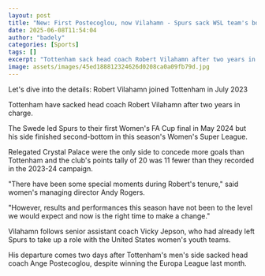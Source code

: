 ```yaml
---
layout: post
title: "New: First Postecoglou, now Vilahamn - Spurs sack WSL team's boss"
date: 2025-06-08T11:54:04
author: "badely"
categories: [Sports]
tags: []
excerpt: "Tottenham sack head coach Robert Vilahamn after two years in charge, after the club finished second-bottom in the Women's Super League."
image: assets/images/45ed188812324626d0208ca0a09fb79d.jpg
---
```


Let's dive into the details: Robert Vilahamn joined Tottenham in July 2023

Tottenham have sacked head coach Robert Vilahamn after two years in charge.

The Swede led Spurs to their first Women's FA Cup final in May 2024 but his side finished second-bottom in this season's Women's Super League.

Relegated Crystal Palace were the only side to concede more goals than Tottenham and the club's points tally of 20 was 11 fewer than they recorded in the 2023-24 campaign.

"There have been some special moments during Robert's tenure," said women's managing director Andy Rogers.

"However, results and performances this season have not been to the level we would expect and now is the right time to make a change."

Vilahamn follows senior assistant coach Vicky Jepson, who had already left Spurs to take up a role with the United States women's youth teams.

His departure comes two days after Tottenham's men's side sacked head coach Ange Postecoglou, despite winning the Europa League last month.

